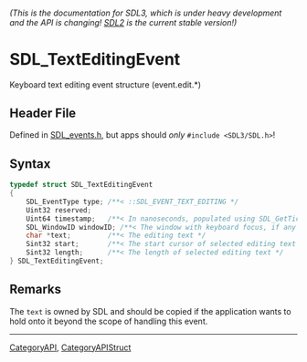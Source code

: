 ###### (This is the documentation for SDL3, which is under heavy development and the API is changing! [SDL2](https://wiki.libsdl.org/SDL2/) is the current stable version!)
# SDL_TextEditingEvent

Keyboard text editing event structure (event.edit.*)

## Header File

Defined in [SDL_events.h](https://github.com/libsdl-org/SDL/blob/main/include/SDL3/SDL_events.h), but apps should _only_ `#include <SDL3/SDL.h>`!

## Syntax

```c
typedef struct SDL_TextEditingEvent
{
    SDL_EventType type; /**< ::SDL_EVENT_TEXT_EDITING */
    Uint32 reserved;
    Uint64 timestamp;   /**< In nanoseconds, populated using SDL_GetTicksNS() */
    SDL_WindowID windowID; /**< The window with keyboard focus, if any */
    char *text;         /**< The editing text */
    Sint32 start;       /**< The start cursor of selected editing text */
    Sint32 length;      /**< The length of selected editing text */
} SDL_TextEditingEvent;
```

## Remarks

The `text` is owned by SDL and should be copied if the application wants to
hold onto it beyond the scope of handling this event.

----
[CategoryAPI](CategoryAPI), [CategoryAPIStruct](CategoryAPIStruct)

